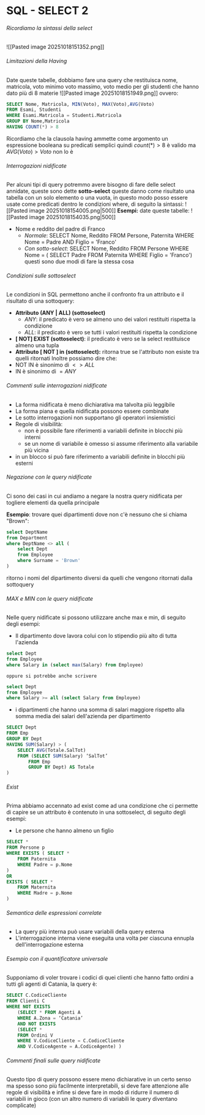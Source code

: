 # SQL - SELECT 2

###### Ricordiamo la sintassi della select
![[Pasted image 20251018151352.png]]

###### Limitazioni della Having
Date queste tabelle, dobbiamo fare una query che restituisca nome, matricola, voto minimo voto massimo, voto medio per gli studenti che hanno dato più di 8 materie
![[Pasted image 20251018151949.png]]
ovvero:
```SQL
SELECT Nome, Matricola, MIN(Voto), MAX(Voto),AVG(Voto) 
FROM Esami, Studenti 
WHERE Esami.Matricola = Studenti.Matricola 
GROUP BY Nome,Matricola 
HAVING COUNT(*) > 8
```

Ricordiamo che la clausola having ammette come argomento un espressione booleana su predicati semplici quindi $count(*)>8$ è valido ma $AVG(Voto)>Voto$ non lo è


###### Interrogazioni nidificate
Per alcuni tipi di query potremmo avere bisogno di fare delle select annidate, queste sono dette **sotto-select** queste danno come risultato una tabella con un solo elemento o una vuota, in questo modo posso essere usate come predicati dentro le condizioni where, di seguito la sintassi:
![[Pasted image 20251018154005.png|500]]
**Esempi:** date queste tabelle:
![[Pasted image 20251018154035.png|500]]
- Nome e reddito del padre di Franco
	- *Normale*: SELECT Nome, Reddito FROM Persone, Paternita WHERE Nome = Padre AND Figlio = 'Franco'
	- *Con sotto-select*: SELECT Nome, Reddito FROM Persone WHERE Nome = ( SELECT Padre FROM Paternita WHERE Figlio = 'Franco')
	questi sono due modi di fare la stessa cosa

###### Condizioni sulle sottoselect
Le condizioni in SQL permettono anche il confronto fra un attributo e il risultato di una sottoquery:
- **Attributo (ANY | ALL) (sottoselect)** 
	- *ANY*: il predicato è vero se almeno uno dei valori restituiti rispetta la condizione
	- *ALL*: il predicato è vero se tutti i valori restituiti rispetta la condizione
- **\[ NOT\] EXIST (sottoselect)**: il predicato è vero se la select restituisce almeno una tupla
- **Attributo \[ NOT \] in (sottoselect):** ritorna true se l'attributo non esiste tra quelli ritornati
Inoltre possiamo dire che:
- NOT IN è sinonimo di $<>ALL$
- IN è sinonimo di $=ANY$
###### Commenti sulle interrogazioni nidificate
- La forma nidificata è meno dichiarativa ma talvolta più leggibile
- La forma piana e quella nidificata possono essere combinate
- Le sotto interrogazioni non supportano gli operatori insiemistici
- Regole di visibilità:
	- non è possibile fare riferimenti a variabili definite in blocchi più interni
	- se un nome di variabile è omesso si assume riferimento alla variabile più vicina
- in un blocco si può fare riferimento a variabili definite in blocchi più esterni

###### Negazione con le query nidificate
Ci sono dei casi in cui andiamo a negare la nostra query nidificata per togliere elementi da quella principale

**Esempio**: trovare quei dipartimenti dove non c'è nessuno che si chiama "Brown":
```SQL
select DeptName
from Department
where DeptName <> all (
	select Dept 
	from Employee 
	where Surname = 'Brown'
)
```
ritorno i nomi del dipartimento diversi da quelli che vengono ritornati dalla sottoquery

###### MAX e MIN con le query nidificate
Nelle query nidificate si possono utilizzare anche max e min, di seguito degli esempi: 
- Il dipartimento dove lavora colui con lo stipendio più alto di tutta l'azienda
```SQL
select Dept
from Employee
where Salary in (select max(Salary) from Employee)
```
	oppure si potrebbe anche scrivere
```SQL
select Dept
from Employee
where Salary >= all (select Salary from Employee)
```

- i dipartimenti che hanno una somma di salari maggiore rispetto alla somma media dei salari dell'azienda per dipartimento
```SQL
SELECT Dept 
FROM Emp 
GROUP BY Dept 
HAVING SUM(Salary) > ( 
	SELECT AVG(Totale.SalTot) 
	FROM (SELECT SUM(Salary) ‘SalTot’ 
		FROM Emp 
		GROUP BY Dept) AS Totale
)
```

###### Exist
Prima abbiamo accennato ad exist come ad una condizione che ci permette di capire se un attributo è contenuto in una sottoselect, di seguito degli esempi:
- Le persone che hanno almeno un figlio
```SQL
SELECT * 
FROM Persone p 
WHERE EXISTS ( SELECT * 
	FROM Paternita 
	WHERE Padre = p.Nome
) 
OR 
EXISTS ( SELECT * 
	FROM Maternita 
	WHERE Madre = p.Nome
)
```

###### Semantica delle espressioni correlate
- La query più interna può usare variabili della query esterna
- L'interrogazione interna viene eseguita una volta per ciascuna ennupla dell'interrogazione esterna


###### Esempio con il quantificatore universale
Supponiamo di voler trovare i codici di quei clienti che hanno fatto ordini a tutti gli agenti di Catania, la query è:
```SQL
SELECT C.CodiceCliente 
FROM Clienti C 
WHERE NOT EXISTS 
	(SELECT * FROM Agenti A
	WHERE A.Zona = ‘Catania’ 
	AND NOT EXISTS 
	(SELECT * 
	FROM Ordini V 
	WHERE V.CodiceCliente = C.CodiceCliente 
	AND V.CodiceAgente = A.CodiceAgente) )
```


###### Commenti finali sulle query nidificate
Questo tipo di query possono essere meno dichiarative in un certo senso ma spesso sono più facilmente interpretabili, si deve fare attenzione alle regole di visibilità e infine si deve fare in modo di ridurre il numero di variabili in gioco (con un altro numero di variabili le query diventano complicate)